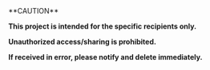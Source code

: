 <div align="left">**CAUTION**</div>

**This project is intended for the specific recipients only.**

**Unauthorized access/sharing is prohibited.**

**If received in error, please notify and delete immediately.**
